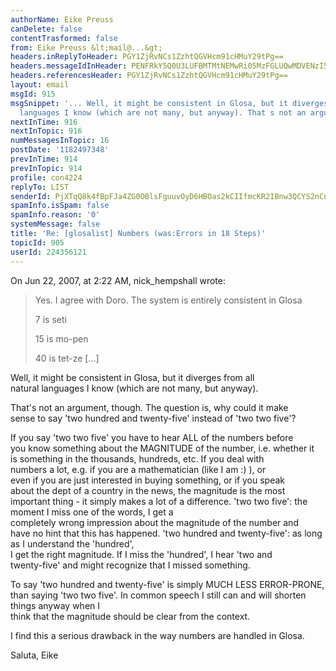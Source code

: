 ```yaml
---
authorName: Eike Preuss
canDelete: false
contentTrasformed: false
from: Eike Preuss &lt;mail@...&gt;
headers.inReplyToHeader: PGY1ZjRvNCs1ZzhtQGVHcm91cHMuY29tPg==
headers.messageIdInHeader: PENFRkY5Q0U3LUFBMTMtNEMwRi05MzFGLUQwMDVENzI5MkIwM0BlaWtlcHJldXNzLmRlPg==
headers.referencesHeader: PGY1ZjRvNCs1ZzhtQGVHcm91cHMuY29tPg==
layout: email
msgId: 915
msgSnippet: '... Well, it might be consistent in Glosa, but it diverges from all natural
  languages I know (which are not many, but anyway). That s not an argument, though.'
nextInTime: 916
nextInTopic: 916
numMessagesInTopic: 16
postDate: '1182497348'
prevInTime: 914
prevInTopic: 914
profile: con4224
replyTo: LIST
senderId: PjXTqQ8k4fBpFJa4ZG0OBlsFguuvOyD6HBOas2kCIIfmcKR2IBnw3QCYS2nCn4z3jcVUGgaNvmpLhWHz_zg97eywdz3RphU
spamInfo.isSpam: false
spamInfo.reason: '0'
systemMessage: false
title: 'Re: [glosalist] Numbers (was:Errors in 18 Steps)'
topicId: 905
userId: 224356121
---
```



On Jun 22, 2007, at 2:22 AM, nick_hempshall wrote:

>
> Yes. I agree with Doro. The system is entirely consistent in Glosa
>
> 7   is    seti
>
> 15  is    mo-pen
>
> 40  is    tet-ze
> [...]

Well, it might be consistent in Glosa, but it diverges from all  
natural languages I know (which are not many, but anyway).

That's not an argument, though. The question is, why could it make  
sense to say 'two hundred and twenty-five' instead of 'two two five'?

If you say 'two two five' you have to hear ALL of the numbers before  
you know something about the MAGNITUDE of the number, i.e. whether it  
is something in the thousands, hundreds, etc. If you deal with  
numbers a lot, e.g. if you are a mathematician (like I am :) ), or  
even if you are just interested in buying something, or if you speak  
about the dept of a country in the news, the magnitude is the most  
important thing - it simply makes a lot of a difference.
'two two five': the moment I miss one of the words, I get a  
completely wrong impression about the magnitude of the number and  
have no hint that this has happened.
'two hundred and twenty-five': as long as I understand the 'hundred',  
I get the right magnitude. If I miss the 'hundred', I hear 'two and  
twenty-five' and might recognize that I missed something.

To say 'two hundred and twenty-five' is simply MUCH LESS ERROR-PRONE,  
than saying 'two two five'.
In common speech I still can and will shorten things anyway when I  
think that the magnitude should be clear from the context.

I find this a serious drawback in the way numbers are handled in Glosa.

Saluta, Eike

